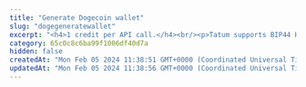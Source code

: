 ```yaml
---
title: "Generate Dogecoin wallet"
slug: "dogegeneratewallet"
excerpt: "<h4>1 credit per API call.</h4><br/><p>Tatum supports BIP44 HD wallets. It is very convenient and secure, since it can generate 2^31 addresses from 1 mnemonic phrase. Mnemonic phrase consists of 24 special words in defined order and can restore access to all generated addresses and private keys.<br/>Each address is identified by 3 main values:<ul><li>Private Key - your secret value, which should never be revealed</li><li>Public Key - public address to be published</li><li>Derivation index - index of generated address</li></ul></p><p>Tatum follows BIP44 specification and generates for Dogecoin wallet with derivation path m'/44'/3'/0'/0. More about BIP44 HD wallets can be found here - <a target=\"_blank\" href=\"https://github.com/litecoin/bips/blob/master/bip-0044.mediawiki\">https://github.com/litecoin/bips/blob/master/bip-0044.mediawiki</a>.\nGenerate BIP44 compatible Dogecoin wallet.</p>"
category: 65c0c8c6ba99f1006df40d7a
hidden: false
createdAt: "Mon Feb 05 2024 11:38:51 GMT+0000 (Coordinated Universal Time)"
updatedAt: "Mon Feb 05 2024 11:38:56 GMT+0000 (Coordinated Universal Time)"
---
```

